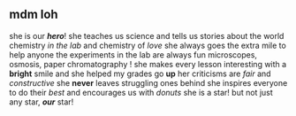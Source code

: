 ## mdm loh ##
she is our **_hero_**!
she teaches us science and tells us stories about the world
chemistry _in the lab_ and chemistry of _love_
she always goes the extra mile to help anyone
the experiments in the lab are always fun
microscopes, osmosis, paper chromatography !
she makes every lesson interesting with a **bright** smile
and she helped my grades go **up**
her criticisms are _fair_ and _constructive_
she **never** leaves struggling ones behind
she inspires everyone to do their *best*
and encourages us with _donuts_
she is a star!
but not just any star, **_our_** star!
